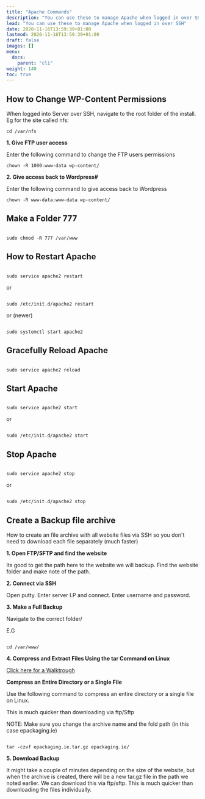 ```yaml
---
title: "Apache Commands"
description: "You can use these to manage Apache when logged in over SSH"
lead: "You can use these to manage Apache when logged in over SSH"
date: 2020-11-16T13:59:39+01:00
lastmod: 2020-11-16T13:59:39+01:00
draft: false
images: []
menu:
  docs:
    parent: "cli"
weight: 140
toc: true
---
```



## How to Change WP-Content Permissions

When logged into Server over SSH, navigate to the root folder of the install. Eg for the site called nfs:

```
cd /var/nfs
```

**1. Give FTP user access**

Enter the following command to change the FTP users permissions

```
chown -R 1000:www-data wp-content/ 
```

**2.  Give access back to Wordpress#**

Enter the following command to give access back to Wordpress

```
chown -R www-data:www-data wp-content/

```


## Make a Folder 777

```

sudo chmod -R 777 /var/www

```

## How to Restart Apache

```

sudo service apache2 restart

```

or

```

sudo /etc/init.d/apache2 restart

```

or (newer)

```

sudo systemctl start apache2

```


## Gracefully Reload Apache

```

sudo service apache2 reload

```

## Start Apache

```

sudo service apache2 start

```

or 

```

sudo /etc/init.d/apache2 start

```


## Stop Apache

```

sudo service apache2 stop

```

or

```

sudo /etc/init.d/apache2 stop

```

## Create a Backup file archive

How to create an file archive with all website files via SSH so you don't need to download each file separately (much faster)

**1. Open FTP/SFTP and find the website**

Its good to get the path here to the website we will backup.
Find the website folder and make note of the path.

**2. Connect via SSH**

Open putty.
Enter server I.P and connect.
Enter username and password.

**3. Make a Full Backup**

Navigate to the correct folder/

E.G

```

cd /var/www/

```

**4. Compress and Extract Files Using the tar Command on Linux**

[Click here for a Walktrough](https://www.howtogeek.com/248780/how-to-compress-and-extract-files-using-the-tar-command-on-linux/)

**Compress an Entire Directory or a Single File**

Use the following command to compress an entire directory or a single file on Linux.

This is much quicker than downloading via ftp/Sftp

NOTE: Make sure you change the archive name and the fold path (in this case epackaging.ie)

```

tar -czvf epackaging.ie.tar.gz epackaging.ie/

```


**5. Download Backup**

It might take a couple of minutes depending on the size of the website, but when the archive is created, there will be a new tar.gz file in the path we noted earlier. We can download this via ftp/sftp. This is much quicker than downloading the files individually.